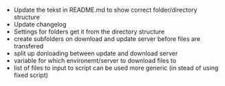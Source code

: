 - Update the tekst in README.md to show correct folder/directory structure 
- Update changelog
- Settings for folders get it from the directory structure
- create subfolders on download and update server before files are transfered
- split up donloading between update and download server
- variable for which environemt/server to download files to
- list of files to input to script can be used more generic (in stead of using fixed script)

